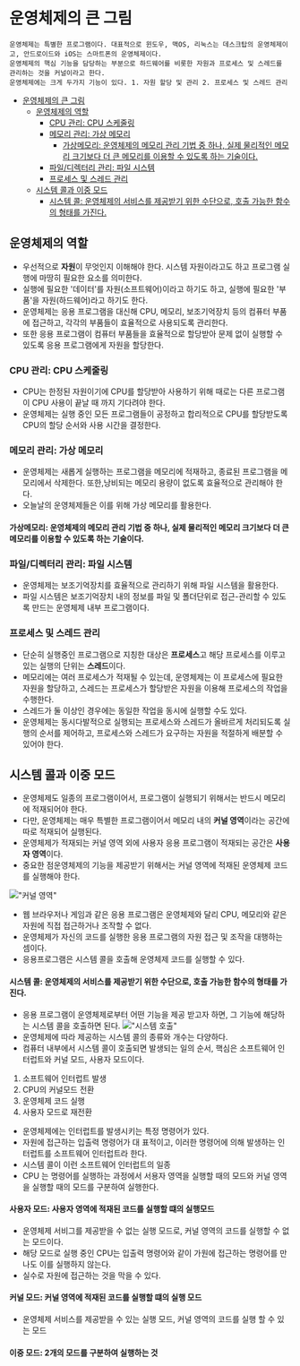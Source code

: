 # 운영체제의 큰 그림
    운영체제는 특별한 프로그램이다. 대표적으로 윈도우, 맥OS, 리눅스는 데스크탑의 운영체제이고, 안드로이드와 iOS는 스마트폰의 운영체제이다.
    운영체제의 핵심 기능을 담당하는 부분으로 하드웨어를 비롯한 자원과 프로세스 및 스레드를 관리하는 것을 커널이라고 한다. 
    운영체제에는 크게 두가지 기능이 있다. 1. 자원 할당 및 관리 2. 프로세스 및 스레드 관리

<!-- TOC -->
* [운영체제의 큰 그림](#운영체제의-큰-그림)
  * [운영체제의 역할](#운영체제의-역할)
    * [CPU 관리: CPU 스케줄링](#cpu-관리-cpu-스케줄링)
    * [메모리 관리: 가상 메모리](#메모리-관리-가상-메모리)
      * [가상메모리: 운영체제의 메모리 관리 기법 중 하나, 실제 물리적인 메모리 크기보다 더 큰 메모리를 이용할 수 있도록 하는 기술이다.](#가상메모리-운영체제의-메모리-관리-기법-중-하나-실제-물리적인-메모리-크기보다-더-큰-메모리를-이용할-수-있도록-하는-기술이다)
    * [파일/디렉터리 관리: 파일 시스템](#파일디렉터리-관리-파일-시스템)
    * [프로세스 및 스레드 관리](#프로세스-및-스레드-관리-)
  * [시스템 콜과 이중 모드](#시스템-콜과-이중-모드)
      * [시스템 콜: 운영체제의 서비스를 제공받기 위한 수단으로, 호출 가능한 함수의 형태를 가진다.](#시스템-콜-운영체제의-서비스를-제공받기-위한-수단으로-호출-가능한-함수의-형태를-가진다-)
<!-- TOC -->
## 운영체제의 역할
- 우선적으로 **자원**이 무엇인지 이해해야 한다. 시스템 자원이라고도 하고 프로그램 실행에 마땅히 필요한 요소를 의미한다.
- 실행에 필요한 '데이터'를 자원(소프트웨어)이라고 하기도 하고, 실행에 필요한 '부품'을 자원(하드웨어)라고 하기도 한다. 
- 운영체제는 응용 프로그램을 대신해 CPU, 메모리, 보조기억장치 등의 컴퓨터 부품에 접근하고, 각각의 부품들이 효율적으로 사용되도록 관리한다.
- 또한 응용 프로그램이 컴퓨터 부품들을 효율적으로 할당받아 문제 없이 실행할 수 있도록 응용 프로그램에게 자원을 할당한다. 

### CPU 관리: CPU 스케줄링
- CPU는 한정된 자원이기에 CPU를 할당받아 사용하기 위해 때로는 다른 프로그램이 CPU 사용이 끝날 때 까지 기다려야 한다.
- 운영체제는 실행 중인 모든 프로그램들이 공정하고 합리적으로 CPU를 할당받도록 CPU의 할당 순서와 사용 시간을 결정한다.

### 메모리 관리: 가상 메모리
- 운영체제는 새롭게 실행하는 프로그램을 메모리에 적재하고, 종료된 프로그램을 메모리에서 삭제한다. 또한,낭비되는 메모리 용량이 없도록 효율적으로 관리해야 한다.
- 오늘날의 운영체제들은 이를 위해 가상 메모리를 활용한다.
#### 가상메모리: 운영체제의 메모리 관리 기법 중 하나, 실제 물리적인 메모리 크기보다 더 큰 메모리를 이용할 수 있도록 하는 기술이다.

### 파일/디렉터리 관리: 파일 시스템
- 운영체제는 보조기억장치를 효율적으로 관리하기 위해 파일 시스템을 활용한다.
- 파일 시스템은 보조기억장치 내의 정보를 파일 및 폴더단위로 접근-관리할 수 있도록 만드는 운영체제 내부 프로그램이다. 

### 프로세스 및 스레드 관리 
- 단순히 실행중인 프로그램으로 지칭한 대상은 **프로세스**고 해당 프로세스를 이루고 있는 실행의 단위는 **스레드**이다. 
- 메모리에는 여러 프로세스가 적재될 수 있는데, 운영체제는 이 프로세스에 필요한 자원을 할당하고, 스레드는 프로세스가 할당받은 자원을 이용해 프로세스의 작업을 수행한다.
- 스레드가 둘 이상인 경우에는 동일한 작업을 동시에 실행할 수도 있다.
- 운영체제는 동시다발적으로 실행되는 프로세스와 스레드가 올바르게 처리되도록 실행의 순서를 제어하고, 프로세스와 스레드가 요구하는 자원을 적절하게 배분할 수 있어야 한다.

## 시스템 콜과 이중 모드
- 운영체제도 일종의 프로그램이어서, 프로그램이 실행되기 위해서는 반드시 메모리에 적재되어야 한다. 
- 다만, 운영체제는 매우 특별한 프로그램이어서 메모리 내의 **커널 영역**이라는 공간에 따로 적재되어 실행된다.
- 운영체제가 적재되는 커널 영역 외에 사용자 응용 프로그램이 적재되는 공간은 **사용자 영역**이다.
- 중요한 점운영체제의 기능을 제공받기 위해서는 커널 영역에 적재된 운영체제 코드를 실행해야 한다.

!["커널 영역"](https://csnote.net/assets/img/os/kernel_space.png )

- 웹 브라우저나 게임과 같은 응용 프로그램은 운영체제와 달리 CPU, 메모리와 같은 자원에 직접 접근하거나 조작할 수 없다.
- 운영체제가 자신의 코드를 실행한 응용 프로그램의 자원 접근 및 조작을 대행하는 셈이다.
- 응용프로그램은 시스템 콜을 호출해 운영체제 코드를 실행할 수 있다. 
#### 시스템 콜: 운영체제의 서비스를 제공받기 위한 수단으로, 호출 가능한 함수의 형태를 가진다. 
- 응용 프로그램이 운영체제로부터 어떤 기능을 제공 받고자 하면, 그 기능에 해당하는 시스템 콜을 호출하면 된다.
  !["시스템 호출"](https://csnote.net/assets/img/os/syscall.png )
- 운영체제에 따라 제공하는 시스템 콜의 종류와 개수는 다양하다.
- 컴퓨터 내부에서 시스템 콜이 호출되면 발생되는 일의 순서, 핵심은 소프트웨어 인터럽트와 커널 모드, 사용자 모드이다.
1. 소프트웨어 인터럽트 발생
2. CPU의 커널모드 전환
3. 운영체제 코드 실행
4. 사용자 모드로 재전환

- 운영체제에는 인터럽트를 발생시키는 특정 명령어가 있다. 
- 자원에 접근하는 입출력 명령어가 대 표적이고, 이러한 명령어에 의해 발생하는 인터럽트를 소프트웨어 인터럽트라 한다.
- 시스템 콜이 이런 소프트웨어 인터럽트의 일종
- CPU 는 명령어를 실행하는 과정에서 서용자 영역을 실행할 때의 모드와 커널 영역을 실행할 때의 모드를 구분하여 실행한다.
#### 사용자 모드: 사용자 영역에 적재된 코드를 실행할 떄의 실행모드 
- 운영체제 서비그를 제공받을 수 없는 실행 모드로, 커널 영역의 코드를 실행할 수 없는 모드이다.
- 해당 모드로 실행 중인 CPU는 입출력 명령어와 같이 가원에 접근하는 명령어를 만나도 이를 실행하지 않는다. 
- 실수로 자원에 접근하는 것을 막을 수 있다. 
#### 커널 모드: 커널 영역에 적재된 코드를 실행할 떄의 실행 모드
- 운영체제 서비스를 제공받을 수 있는 실행 모드, 커널 영역의 코드를 실행 할 수 있는 모드
#### 이중 모드: 2개의 모드를 구분하여 실행하는 것
